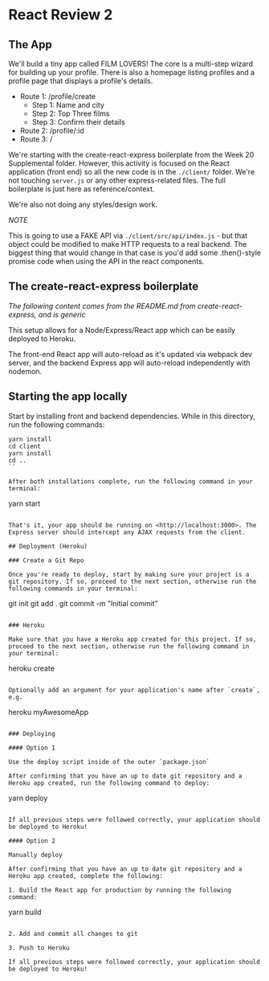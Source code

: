# React Review 2

## The App

We'll build a tiny app called FILM LOVERS! The core is a multi-step wizard for
building up your profile. There is also a homepage listing profiles and a profile
page that displays a profile's details.

* Route 1: /profile/create
  * Step 1: Name and city
  * Step 2: Top Three films
  * Step 3: Confirm their details
* Route 2: /profile/:id
* Route 3: /

We're starting with the create-react-express boilerplate from the Week 20
Supplemental folder. However, this activity is focused on the React application
(front end) so all the new code is in the `./client/` folder. We're not touching
`server.js` or any other express-related files. The full boilerplate is just
here as reference/context.

We're also not doing any styles/design work.

*NOTE*

This is going to use a FAKE API via `./client/src/api/index.js` - but that
object could be modified to make HTTP requests to a real backend. The biggest
thing that would change in that case is you'd add some .then()-style promise
code when using the API in the react components.

## The create-react-express boilerplate

_The following content comes from the README.md from create-react-express, and is generic_

This setup allows for a Node/Express/React app which can be easily deployed to Heroku.

The front-end React app will auto-reload as it's updated via webpack dev server, and the backend Express app will auto-reload independently with nodemon.

## Starting the app locally

Start by installing front and backend dependencies. While in this directory, run the following commands:

```
yarn install
cd client
yarn install
cd ..
``

After both installations complete, run the following command in your terminal:

```
yarn start
```

That's it, your app should be running on <http://localhost:3000>. The Express server should intercept any AJAX requests from the client.

## Deployment (Heroku)

### Create a Git Repo

Once you're ready to deploy, start by making sure your project is a git repository. If so, proceed to the next section, otherwise run the following commands in your terminal:

```
git init
git add .
git commit -m "Initial commit"
```

### Heroku

Make sure that you have a Heroku app created for this project. If so, proceed to the next section, otherwise run the following command in your terminal:

```
heroku create
```

Optionally add an argument for your application's name after `create`, e.g.

```
heroku myAwesomeApp
```

### Deploying

#### Option 1

Use the deploy script inside of the outer `package.json`

After confirming that you have an up to date git repository and a Heroku app created, run the following command to deploy:

```
yarn deploy
```

If all previous steps were followed correctly, your application should be deployed to Heroku!

#### Option 2

Manually deploy 

After confirming that you have an up to date git repository and a Heroku app created, complete the following:

1. Build the React app for production by running the following command:

```
yarn build
```

2. Add and commit all changes to git

3. Push to Heroku

If all previous steps were followed correctly, your application should be deployed to Heroku!
